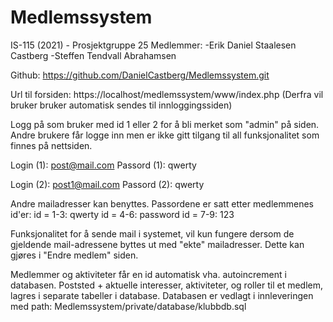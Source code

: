 # Medlemssystem
IS-115 (2021) - Prosjektgruppe 25
Medlemmer:
-Erik Daniel Staalesen Castberg
-Steffen Tendvall Abrahamsen

Github: 
https://github.com/DanielCastberg/Medlemssystem.git

Url til forsiden: 
https://localhost/medlemssystem/www/index.php
(Derfra vil bruker bruker automatisk sendes til innloggingssiden)

Logg på som bruker med id 1 eller 2 for å bli merket som "admin" på siden. Andre brukere får logge inn
men er ikke gitt tilgang til all funksjonalitet som finnes på nettsiden. 

Login   (1): post@mail.com 
Passord (1): qwerty

Login   (2): post1@mail.com
Passord (2): qwerty

Andre mailadresser kan benyttes. Passordene er satt etter medlemmenes id'er:
id = 1-3: qwerty
id = 4-6: password
id = 7-9: 123

Funksjonalitet for å sende mail i systemet, vil kun fungere dersom de gjeldende mail-adressene byttes
ut med "ekte" mailadresser. Dette kan gjøres i "Endre medlem" siden.


Medlemmer og aktiviteter får en id automatisk vha. autoincrement i databasen. 
Poststed + aktuelle interesser, aktiviteter, og roller til et medlem, lagres i separate tabeller i database. 
Databasen er vedlagt i innleveringen med path: Medlemssystem/private/database/klubbdb.sql

